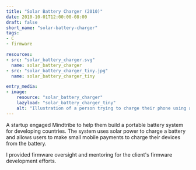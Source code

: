 ```yaml
---
title: "Solar Battery Charger (2010)"
date: 2010-10-01T12:00:00-08:00
draft: false
short_name: "solar-battery-charger"
tags:
- C
- firmware

resources:
- src: "solar_battery_charger.svg"
  name: solar_battery_charger
- src: "solar_battery_charger_tiny.jpg"
  name: solar_battery_charger_tiny

entry_media:
- image:
    resource: "solar_battery_charger"
    lazyload: "solar_battery_charger_tiny"
    alt: "Illustration of a person trying to charge their phone using a solar charger under a streetlight at night"
---
```

A startup engaged Mindtribe to help them build a portable battery system for developing countries.
The system uses solar power to charge a battery and allows users to make small mobile payments to
charge their devices from the battery.

I provided firmware oversight and mentoring for the client's firmware development efforts.
